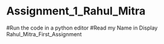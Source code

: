 # Assignment_1_Rahul_Mitra
#Run the code in a python editor
#Read my Name in Display
Rahul_Mitra_First_Assignment


